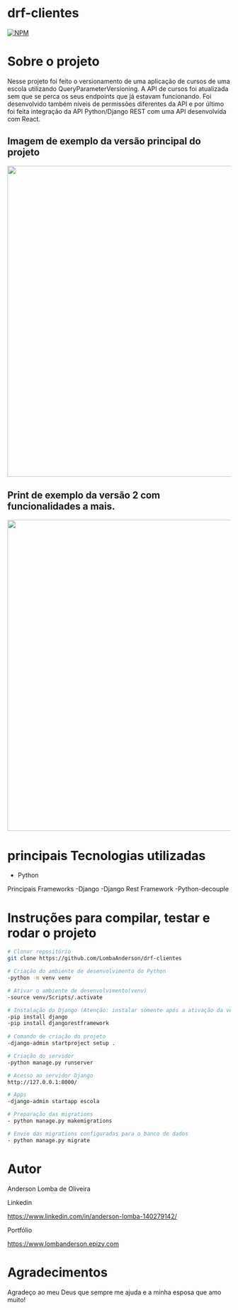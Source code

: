 # drf-clientes

[![NPM](https://img.shields.io/npm/l/react)](https://github.com/LombaAnderson/drf-clientes/blob/main/LICENSE)

# Sobre o projeto
  Nesse projeto foi feito o versionamento de uma aplicação de cursos de uma escola utilizando QueryParameterVersioning. A API de cursos foi atualizada sem que se perca 
os seus endpoints que já estavam funcionando. Foi desenvolvido também níveis de permissões diferentes da API e por último foi feita integração da API Python/Django REST com uma API desenvolvida com React.



## Imagem de exemplo da versão principal do projeto
<div align="center">
<img src="https://user-images.githubusercontent.com/60937513/166110204-00fe4bca-8983-4207-9fb3-fc973b81af68.png" width="700" />
</div>

## Print de exemplo da versão 2 com funcionalidades a mais.
<div align="center">
<img src="https://user-images.githubusercontent.com/60937513/166110473-6c593031-6602-4383-9140-f9e186099e1f.png" width="700" />
</div>

# principais Tecnologias utilizadas
- Python

 Principais Frameworks
-Django
-Django Rest Framework
-Python-decouple


# Instruções para compilar, testar e rodar o projeto

```bash
# Clonar repositório
git clone https://github.com/LombaAnderson/drf-clientes

# Criação do ambiente de desenvolvimento do Python
-python -m venv venv

# Ativar o ambiente de desenvolvimento(venv)
-source venv/Scripts/.activate

# Instalação do Django (Atenção: instalar somente após a ativação da venv)
-pip install django
-pip install djangorestframework
 
# Comando de criação do projeto
-django-admin startproject setup .

# Criação do servidor
-python manage.py runserver

# Acesso ao servidor Django
http://127.0.0.1:8000/

# Apps 
-django-admin startapp escola

# Preparação das migrations
- python manage.py makemigrations

# Envio das migrations configuradas para o banco de dados
- python manage.py migrate


```

# Autor

Anderson Lomba de Oliveira

Linkedin

https://www.linkedin.com/in/anderson-lomba-140279142/

Portfólio

https://www.lombanderson.epizy.com

# Agradecimentos

Agradeço ao meu Deus que sempre me ajuda e a minha esposa que amo muito! 


